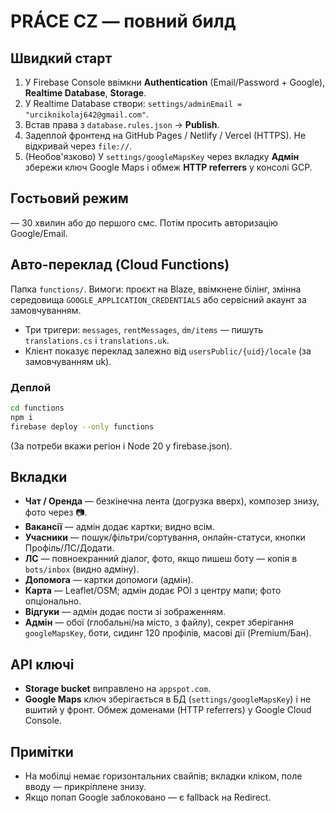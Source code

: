 
# PRÁCE CZ — повний билд

## Швидкий старт
1. У Firebase Console ввімкни **Authentication** (Email/Password + Google), **Realtime Database**, **Storage**.
2. У Realtime Database створи: `settings/adminEmail = "urciknikolaj642@gmail.com"`.
3. Встав права з `database.rules.json` → **Publish**.
4. Задеплой фронтенд на GitHub Pages / Netlify / Vercel (HTTPS). Не відкривай через `file://`.
5. (Необов'язково) У `settings/googleMapsKey` через вкладку **Адмін** збережи ключ Google Maps і обмеж **HTTP referrers** у консолі GCP.

## Гостьовий режим
— 30 хвилин або до першого смс. Потім просить авторизацію Google/Email.

## Авто-переклад (Cloud Functions)
Папка `functions/`. Вимоги: проєкт на Blaze, ввімкнене білінг, змінна середовища `GOOGLE_APPLICATION_CREDENTIALS` або сервісний акаунт за замовчуванням.
- Три тригери: `messages`, `rentMessages`, `dm/items` — пишуть `translations.cs` і `translations.uk`.
- Клієнт показує переклад залежно від `usersPublic/{uid}/locale` (за замовчуванням uk).

### Деплой
```bash
cd functions
npm i
firebase deploy --only functions
```
(За потреби вкажи регіон і Node 20 у firebase.json).

## Вкладки
- **Чат / Оренда** — безкінечна лента (догрузка вверх), композер знизу, фото через 📷.
- **Вакансії** — адмін додає картки; видно всім.
- **Учасники** — пошук/фільтри/сортування, онлайн-статуси, кнопки Профіль/ЛС/Додати.
- **ЛС** — повноекранний діалог, фото, якщо пишеш боту — копія в `bots/inbox` (видно адміну).
- **Допомога** — картки допомоги (адмін).
- **Карта** — Leaflet/OSM; адмін додає POI з центру мапи; фото опціонально.
- **Відгуки** — адмін додає пости зі зображенням.
- **Адмін** — обої (глобальні/на місто, з файлу), секрет зберігання `googleMapsKey`, боти, сидинг 120 профілів, масові дії (Premium/Бан).

## API ключі
- **Storage bucket** виправлено на `appspot.com`.
- **Google Maps** ключ зберігається в БД (`settings/googleMapsKey`) і не вшитий у фронт. Обмеж доменами (HTTP referrers) у Google Cloud Console.

## Примітки
- На мобілці немає горизонтальних свайпів; вкладки кліком, поле вводу — прикріплене знизу.
- Якщо попап Google заблоковано — є fallback на Redirect.
